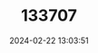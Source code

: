 ---
title: "133707"
category: "Alocasia sanderiana"
draft: false
date: 2024-02-22 13:03:51
languages:
  English: ["Sander's Alocasia"]
---
